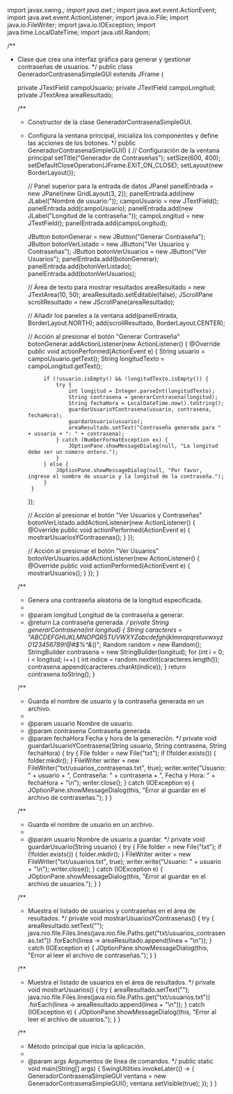import javax.swing.*;
import java.awt.*;
import java.awt.event.ActionEvent;
import java.awt.event.ActionListener;
import java.io.File;
import java.io.FileWriter;
import java.io.IOException;
import java.time.LocalDateTime;
import java.util.Random;

/**
 * Clase que crea una interfaz gráfica para generar y gestionar contraseñas de usuarios.
 */
public class GeneradorContrasenaSimpleGUI extends JFrame {

    private JTextField campoUsuario;
    private JTextField campoLongitud;
    private JTextArea areaResultado;

    /**
     * Constructor de la clase GeneradorContrasenaSimpleGUI.
     * Configura la ventana principal, inicializa los componentes y define las acciones de los botones.
     */
    public GeneradorContrasenaSimpleGUI() {
        // Configuración de la ventana principal
        setTitle("Generador de Contraseñas");
        setSize(600, 400);
        setDefaultCloseOperation(JFrame.EXIT_ON_CLOSE);
        setLayout(new BorderLayout());

        // Panel superior para la entrada de datos
        JPanel panelEntrada = new JPanel(new GridLayout(3, 2));
        panelEntrada.add(new JLabel("Nombre de usuario:"));
        campoUsuario = new JTextField();
        panelEntrada.add(campoUsuario);
        panelEntrada.add(new JLabel("Longitud de la contraseña:"));
        campoLongitud = new JTextField();
        panelEntrada.add(campoLongitud);

        JButton botonGenerar = new JButton("Generar Contraseña");
        JButton botonVerListado = new JButton("Ver Usuarios y Contraseñas");
        JButton botonVerUsuarios = new JButton("Ver Usuarios");
        panelEntrada.add(botonGenerar);
        panelEntrada.add(botonVerListado);
        panelEntrada.add(botonVerUsuarios);

        // Área de texto para mostrar resultados
        areaResultado = new JTextArea(10, 50);
        areaResultado.setEditable(false);
        JScrollPane scrollResultado = new JScrollPane(areaResultado);

        // Añadir los paneles a la ventana
        add(panelEntrada, BorderLayout.NORTH);
        add(scrollResultado, BorderLayout.CENTER);

        // Acción al presionar el botón "Generar Contraseña"
        botonGenerar.addActionListener(new ActionListener() {
            @Override
            public void actionPerformed(ActionEvent e) {
                String usuario = campoUsuario.getText();
                String longitudTexto = campoLongitud.getText();

                if (!usuario.isEmpty() && !longitudTexto.isEmpty()) {
                    try {
                        int longitud = Integer.parseInt(longitudTexto);
                        String contrasena = generarContrasena(longitud);
                        String fechaHora = LocalDateTime.now().toString();
                        guardarUsuarioYContrasena(usuario, contrasena, fechaHora);
                        guardarUsuario(usuario);
                        areaResultado.setText("Contraseña generada para " + usuario + ": " + contrasena);
                    } catch (NumberFormatException ex) {
                        JOptionPane.showMessageDialog(null, "La longitud debe ser un número entero.");
                    }
                } else {
                    JOptionPane.showMessageDialog(null, "Por favor, ingrese el nombre de usuario y la longitud de la contraseña.");
                }
            }
        });

        // Acción al presionar el botón "Ver Usuarios y Contraseñas"
        botonVerListado.addActionListener(new ActionListener() {
            @Override
            public void actionPerformed(ActionEvent e) {
                mostrarUsuariosYContrasenas();
            }
        });

        // Acción al presionar el botón "Ver Usuarios"
        botonVerUsuarios.addActionListener(new ActionListener() {
            @Override
            public void actionPerformed(ActionEvent e) {
                mostrarUsuarios();
            }
        });
    }

    /**
     * Genera una contraseña aleatoria de la longitud especificada.
     *
     * @param longitud Longitud de la contraseña a generar.
     * @return La contraseña generada.
     */
    private String generarContrasena(int longitud) {
        String caracteres = "ABCDEFGHIJKLMNOPQRSTUVWXYZabcdefghijklmnopqrstuvwxyz0123456789!@#$%^&*()";
        Random random = new Random();
        StringBuilder contrasena = new StringBuilder(longitud);
        for (int i = 0; i < longitud; i++) {
            int indice = random.nextInt(caracteres.length());
            contrasena.append(caracteres.charAt(indice));
        }
        return contrasena.toString();
    }

    /**
     * Guarda el nombre de usuario y la contraseña generada en un archivo.
     *
     * @param usuario   Nombre de usuario.
     * @param contrasena Contraseña generada.
     * @param fechaHora Fecha y hora de la generación.
     */
    private void guardarUsuarioYContrasena(String usuario, String contrasena, String fechaHora) {
        try {
            File folder = new File("txt");
            if (!folder.exists()) {
                folder.mkdir();
            }
            FileWriter writer = new FileWriter("txt/usuarios_contrasenas.txt", true);
            writer.write("Usuario: " + usuario + ", Contraseña: " + contrasena + ", Fecha y Hora: " + fechaHora + "\n");
            writer.close();
        } catch (IOException e) {
            JOptionPane.showMessageDialog(this, "Error al guardar en el archivo de contraseñas.");
        }
    }

    /**
     * Guarda el nombre de usuario en un archivo.
     *
     * @param usuario Nombre de usuario a guardar.
     */
    private void guardarUsuario(String usuario) {
        try {
            File folder = new File("txt");
            if (!folder.exists()) {
                folder.mkdir();
            }
            FileWriter writer = new FileWriter("txt/usuarios.txt", true);
            writer.write("Usuario: " + usuario + "\n");
            writer.close();
        } catch (IOException e) {
            JOptionPane.showMessageDialog(this, "Error al guardar en el archivo de usuarios.");
        }
    }

    /**
     * Muestra el listado de usuarios y contraseñas en el área de resultados.
     */
    private void mostrarUsuariosYContrasenas() {
        try {
            areaResultado.setText("");
            java.nio.file.Files.lines(java.nio.file.Paths.get("txt/usuarios_contrasenas.txt"))
                .forEach(linea -> areaResultado.append(linea + "\n"));
        } catch (IOException e) {
            JOptionPane.showMessageDialog(this, "Error al leer el archivo de contraseñas.");
        }
    }

    /**
     * Muestra el listado de usuarios en el área de resultados.
     */
    private void mostrarUsuarios() {
        try {
            areaResultado.setText("");
            java.nio.file.Files.lines(java.nio.file.Paths.get("txt/usuarios.txt"))
                .forEach(linea -> areaResultado.append(linea + "\n"));
        } catch (IOException e) {
            JOptionPane.showMessageDialog(this, "Error al leer el archivo de usuarios.");
        }
    }

    /**
     * Método principal que inicia la aplicación.
     *
     * @param args Argumentos de línea de comandos.
     */
    public static void main(String[] args) {
        SwingUtilities.invokeLater(() -> {
            GeneradorContrasenaSimpleGUI ventana = new GeneradorContrasenaSimpleGUI();
            ventana.setVisible(true);
        });
    }
}
